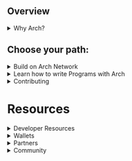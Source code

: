 ## Overview
<details><summary>Why Arch?</summary>

- Arch is an execution platform that unlocks programmability with full Turing-complete functionality without compromising the liquidity and security of the Bitcoin base layer thanks to its trust-minimized and decentralized architecture. 

- Unlike L2s and meta-protocols where users must bridge or wrap their assets and then send the assets to a smart contract, Arch allows users to send their assets directly through the program (Arch smart contracts) invocation without bridging or wrapping first.

- The Arch Network maintains real-time state, allowing for Bitcoin transaction chains to be built up within the Bitcoin mempool. Because these unconfirmed Bitcoin transactions are controlled by the Arch Network distributed keys, the network can be confident that double spends of state transitions will not occur, and all state transitions will all eventually be incorporated into the Bitcoin blockchain, which provides finality for those who need ultimate security, like waiting to transfer physical or non-Bitcoin assets.

</details>

## Choose your path:
<details><summary>Build on Arch Network</summary>

- \[Setup] [I want to get started hacking on Arch Network](https://github.com/arch-network/arch-local)

- \[About] [I want to have an overview of Arch Network](https://docs.arch.network)

- \[Bitcoin] [I want to understand more about Bitcoin](https://bitcoin.org)

- \[Whitepaper] [I want to read the Arch Whitepaper](https://docs.arch.network/whitepaper.pdf)

</details>

<details><summary>Learn how to write Programs with Arch</summary>

- \[Quickstart] [I want to write a simple Arch program](https://docs.arch.network/book/guides/how-to-write-arch-program.html)

- \[Program basics] [I want to understand what an Arch program looks like](https://docs.arch.network/book/program/program.html)

</details>

<details><summary>Contributing</summary>

- [I want to join the Arch points program (incentivized Testnet)](https://bit.ly/Arch_Builder_Form)
  
- [I want to contribute to your documentation efforts](https://github.com/Arch-Network/book/blob/main/CONTRIBUTING.md)

- I want to see what other hackers are building on Arch Network (Coming soon!)

</details>

# Resources
<details><summary>Developer Resources</summary>

- [Official Documentation](https://docs.arch.network)
- [The Arch Book](https://docs.arch.network/book)
- [Arch-local](https://github.com/arch-network/arch-local)
- **Clients:**
  - [Arch Typescript SDK](https://github.com/hoffmabc/arch-typescript-sdk)
</details>

<details><summary>Wallets</summary>

- [Xverse](https://www.xverse.app/): Currently, we recommend the Xverse wallet, though any Bitcoin wallet can suffice.
</details>

<details><summary>Partners</summary>

- [Saturn](https://saturnbtc.io)
- [Bima](https://bima.money/)
- [Hermetica](https://www.hermetica.fi/)
- [Hamilton](https://www.hamiltonrwa.com/)
- [funkybit](https://funkybit.fun/)

More coming soon!

</details>

<details><summary>Community</summary>

- [Discord](https://www.discord.gg/Arch-Network)
- [Twitter](https://twitter.com/ArchNtwrk)
- [Medium](https://medium.com/arch-network)
</pre>
</details>